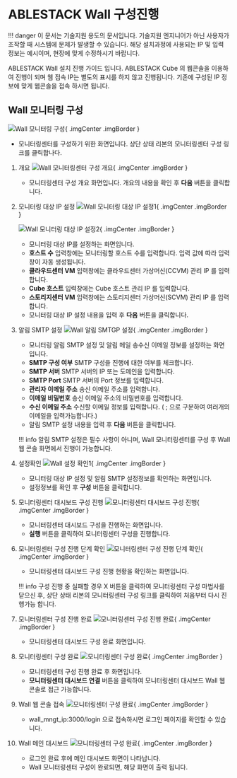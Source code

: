 
# ABLESTACK Wall 구성진행
!!! danger
    이 문서는 기술지원 용도의 문서입니다. 기술지원 엔지니어가 아닌 사용자가 조작할 때 시스템에 문제가 발생할 수 있습니다.
    해당 설치과정에 사용되는 IP 및 입력 정보는 예시이며, 현장에 맞게 수정하시기 바랍니다.

ABLESTACK Wall 설치 진행 가이드 입니다.
ABLESTACK Cube 의 웹콘솔을 이용하여 진행이 되며 웹 접속 IP는 별도의 표시를 하지 않고 진행됩니다.
기존에 구성된 IP 정보에 맞게 웹콘솔을 접속 하시면 됩니다.

## Wall 모니터링 구성
![Wall 모니터링 구성](../assets/images/install-guide-wall-deploy.png){ .imgCenter .imgBorder }
- 모니터링센터를 구성하기 위한 화면입니다. 상단 상태 리본의 모니터링센터 구성 링크를 클릭합나다.

1. 개요
    ![Wall 모니터링센터 구성 개요](../assets/images/install-guide-wall-deploy-overview.png){ .imgCenter .imgBorder }
    - 모니터링센터 구성 개요 화면입니다. 개요의 내용을 확인 후 **다음** 버튼을 클릭합니다.

2. 모니터링 대상 IP 설정
    ![Wall 모니터링 대상 IP 설정1](../assets/images/install-guide-wall-deploy-ip-setting1.png){ .imgCenter .imgBorder }

    ![Wall 모니터링 대상 IP 설정2](../assets/images/install-guide-wall-deploy-ip-setting2.png){ .imgCenter .imgBorder }

    - 모니터링 대상 IP를 설정하는 화면입니다.
    - **호스트 수** 입력창에는 모니터링할 호스트 수를 입력합니다. 입력 값에 따라 입력창이 자동 생성됩니다.
    - **클라우드센터 VM** 입력창에는 클라우드센터 가상머신(CCVM) 관리 IP 를 입력합니다.
    - **Cube 호스트** 입력창에는 Cube 호스트 관리 IP 를 입력합니다.
    - **스토리지센터 VM** 입력창에는 스토리지센터 가상머신(SCVM) 관리 IP 를 입력합니다.
    - 모니터링 대상 IP 설정 내용을 입력 후 **다음** 버튼을 클릭합니다.

3. 알림 SMTP 설정
    ![Wall 알림 SMTGP 설정](../assets/images/install-guide-wall-deploy-smtp-setting.png){ .imgCenter .imgBorder }
    - 모니터링 알림 SMTP 설정 및 알림 메일 송수신 이메일 정보를 설정하는 화면입니다.
    - **SMTP 구성 여부** SMTP 구성을 진행에 대한 여부를 체크합니다.
    - **SMTP 서버** SMTP 서버의 IP 또는 도메인을 입력합니다.
    - **SMTP Port** SMTP 서버의 Port 정보를 입력합니다.
    - **관리자 이메일 주소** 송신 이메일 주소를 입력합니다.
    - **이메일 비밀번호** 송신 이메일 주소의 비밀번호를 입력합니다.
    - **수신 이메일 주소** 수신할 이메일 정보를 입력합니다. ( ; 으로 구분하여 여러개의 이메일을 입력가능합니다.)
    - 알림 SMTP 설정 내용을 입력 후 **다음** 버튼을 클릭합니다.

    !!! info
        알림 SMTP 설정은 필수 사항이 아니며, Wall 모니터링센터를 구성 후 Wall 웹 콘솔 화면에서 진행이 가능합니다.

4. 설정확인
    ![Wall 설정 확인1](../assets/images/install-guide-wall-deploy-review1.png){ .imgCenter .imgBorder }
    - 모니터링 대상 IP 설정 및 알림 SMTP 설정정보를 확인하는 화면입니다.
    - 설정정보를 확인 후 **구성** 버튼을 클릭합니다.

5. 모니터링센터 대시보드 구성 진행
    ![모니터링센터 대시보드 구성 진행](../assets/images/install-guide-wall-deploy-execute.png){ .imgCenter .imgBorder }
    - 모니터링센터 대시보드 구성을 진행하는 화면입니다.
    - **실행** 버튼을 클릭하여 모니터링센터 구성을 진행합니다.

6. 모니터링센터 구성 진행 단계 확인
    ![모니터링센터 구성 진행 단계 확인](../assets/images/install-guide-wall-deploy-progress.png){ .imgCenter .imgBorder }
    - 모니터링센터 대시보드 구성 진행 현황을 확인하는 화면입니다.

    !!! info
        구성 진행 중 실패할 경우 X 버튼을 클릭하여 모니터링센터 구성 마법사를 닫으신 후, 상단 상태 리본의 모니터링센터 구성 링크를 클릭하여 처음부터 다시 진행가능 합니다.

7. 모니터링센터 구성 진행 완료
    ![모니터링센터 구성 진행 완료](../assets/images/install-guide-wall-deploy-complete.png){ .imgCenter .imgBorder }
    - 모니터링센터 대시보드 구성 완료 화면입니다.

8. 모니터링센터 구성 완료
    ![모니터링센터 구성 완료](../assets/images/install-guide-wall-deploy-end.png){ .imgCenter .imgBorder }
    - 모니터링센터 구성 진행 완료 후 화면입니다.
    - **모니터링센터 대시보드 연결** 버튼을 클릭하여 모니터링센터 대시보드 Wall 웹콘솔로 접근 가능합니다.

9. Wall 웹 콘솔 접속
    ![모니터링센터 구성 완료](../assets/images/install-guide-wall-login.png){ .imgCenter .imgBorder }
    - wall_mngt_ip:3000/login 으로 접속하시면 로그인 페이지를 확인할 수 있습니다.

10. Wall 메인 대시보드
    ![모니터링센터 구성 완료](../assets/images/install-guide-wall-main-page.png){ .imgCenter .imgBorder }
    - 로그인 완료 후에 메인 대시보드 화면이 나타납니다.
    - Wall 모니터링센터 구성이 완료되면, 해당 화면이 출력 됩니다.
